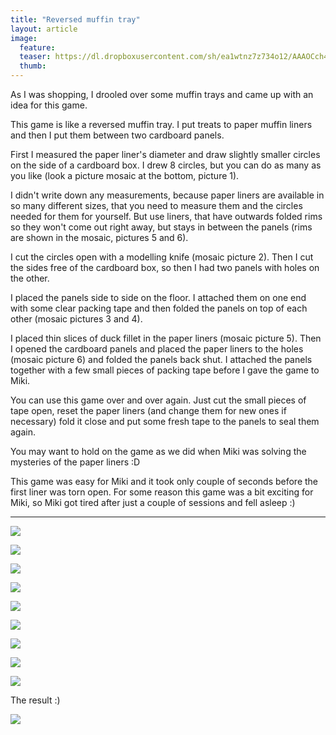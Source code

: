 ```yaml
---
title: "Reversed muffin tray"
layout: article
image:
  feature:
  teaser: https://dl.dropboxusercontent.com/sh/ea1wtnz7z734o12/AAAOCch4RQDxUSbubex0Jy8Ra/aktivointi/paperikuplat/DS04272_-245px.jpg
  thumb:
---
```


As I was shopping, I drooled over some muffin trays and came up with an idea for this game.

This game is like a reversed muffin tray. I put treats to paper muffin liners and then I put them between two cardboard panels.

First I measured the paper liner's diameter and draw slightly smaller circles on the side of a cardboard box. I drew 8 circles, but you can do as many as you like (look a picture mosaic at the bottom, picture 1).

I didn't write down any measurements, because paper liners are available in so many different sizes, that you need to measure them and the circles needed for them for yourself. But use liners, that have outwards folded rims so they won't come out right away, but stays in between the panels (rims are shown in the mosaic, pictures 5 and 6).

I cut the circles open with a modelling knife (mosaic picture 2). Then I cut the sides free of the cardboard box, so then I had two panels with holes on the other.

I placed the panels side to side on the floor. I attached them on one end with some clear packing tape and then folded the panels on top of each other (mosaic pictures 3 and 4).

I placed thin slices of duck fillet in the paper liners (mosaic picture 5). Then I opened the cardboard panels and placed the paper liners to the holes (mosaic picture 6) and folded the panels back shut. I attached the panels together with a few small pieces of packing tape before I gave the game to Miki.

You can use this game over and over again. Just cut the small pieces of tape open, reset the paper liners (and change them for new ones if necessary) fold it close and put some fresh tape to the panels to seal them again.

You may want to hold on the game as we did when Miki was solving the mysteries of the paper liners :D

This game was easy for Miki and it took only couple of seconds before the first liner was torn open. For some reason this game was a bit exciting for Miki, so Miki got tired after just a couple of sessions and fell asleep :)

---

[![](https://dl.dropboxusercontent.com/sh/ea1wtnz7z734o12/AAD1VeFD_2y67DX4a6DaDGXRa/aktivointi/paperikuplat/DS04270-800px.jpg)](https://dl.dropboxusercontent.com/sh/ea1wtnz7z734o12/AACB98oSrzFsHBNTetVL_teva/aktivointi/paperikuplat/DS04270.jpg)

[![](https://dl.dropboxusercontent.com/sh/ea1wtnz7z734o12/AAC4VpfkSZWidt1RCa2jbt-Ma/aktivointi/paperikuplat/DS04272_-800px.jpg)](https://dl.dropboxusercontent.com/sh/ea1wtnz7z734o12/AAASyqmOW0wkT8HhyA1-v9Ooa/aktivointi/paperikuplat/DS04272_.jpg)

[![](https://dl.dropboxusercontent.com/sh/ea1wtnz7z734o12/AADAPIoFeDLTaablxQtcHahBa/aktivointi/paperikuplat/DS04286-800px.jpg)](https://dl.dropboxusercontent.com/sh/ea1wtnz7z734o12/AABiM9uEPcJKwBch7BAcaiHQa/aktivointi/paperikuplat/DS04286.jpg)

[![](https://dl.dropboxusercontent.com/sh/ea1wtnz7z734o12/AACW3m724f7nHT1Yu0GyktsEa/aktivointi/paperikuplat/DS04288-800px.jpg)](https://dl.dropboxusercontent.com/sh/ea1wtnz7z734o12/AACTzoKKrAGOIJ1f9SFM-63Ga/aktivointi/paperikuplat/DS04288.jpg)

[![](https://dl.dropboxusercontent.com/sh/ea1wtnz7z734o12/AACsT24MfcJb6c9an8zLCPZ7a/aktivointi/paperikuplat/DS04295-800px.jpg)](https://dl.dropboxusercontent.com/sh/ea1wtnz7z734o12/AAA21ykBLjw-8qGSHztHajYNa/aktivointi/paperikuplat/DS04295.jpg)

[![](https://dl.dropboxusercontent.com/sh/ea1wtnz7z734o12/AAA5zZLorhEQSvMRCTEf905ka/aktivointi/paperikuplat/DS04296-800px.jpg)](https://dl.dropboxusercontent.com/sh/ea1wtnz7z734o12/AABpOrP1EiaaA_0jv4pbq8EAa/aktivointi/paperikuplat/DS04296.jpg)

[![](https://dl.dropboxusercontent.com/sh/ea1wtnz7z734o12/AADCfMNLlFlQXy2zUn7sGpW5a/aktivointi/paperikuplat/DS04345-800px.jpg)](https://dl.dropboxusercontent.com/sh/ea1wtnz7z734o12/AACh85_5vEf1nO_gf6P3lW6Oa/aktivointi/paperikuplat/DS04345.jpg)

[![](https://dl.dropboxusercontent.com/sh/ea1wtnz7z734o12/AADvZAsTLyMEyRcmq_w86X90a/aktivointi/paperikuplat/Kollaasi_paperikuplat-800px.jpg)](https://dl.dropboxusercontent.com/sh/ea1wtnz7z734o12/AADROXKRBsZU-pD0-AH_f2cea/aktivointi/paperikuplat/Kollaasi_paperikuplat.jpg)

[![](https://dl.dropboxusercontent.com/sh/ea1wtnz7z734o12/AACp8GLVJ_RE4mM3hcGiM848a/aktivointi/paperikuplat/DS04264-800px.jpg)](https://dl.dropboxusercontent.com/sh/ea1wtnz7z734o12/AADYHqupe7jqcc1XFQ1ZdgWma/aktivointi/paperikuplat/DS04264.jpg)

The result :)

[![](https://dl.dropboxusercontent.com/sh/ea1wtnz7z734o12/AAAroB8MgePVEHDF349ZMw50a/aktivointi/paperikuplat/DS04390-800px.jpg)](https://dl.dropboxusercontent.com/sh/ea1wtnz7z734o12/AAAzKB-vXRzuj8cZ7kw815jaa/aktivointi/paperikuplat/DS04390.jpg)